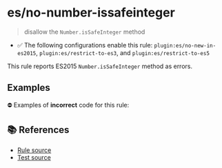 # es/no-number-issafeinteger
> disallow the `Number.isSafeInteger` method

- ✅ The following configurations enable this rule: `plugin:es/no-new-in-es2015`, `plugin:es/restrict-to-es3`, and `plugin:es/restrict-to-es5`

This rule reports ES2015 `Number.isSafeInteger` method as errors.

## Examples

⛔ Examples of **incorrect** code for this rule:

<eslint-playground type="bad" code="/*eslint es/no-number-issafeinteger: error */
const b = Number.isSafeInteger(value)
" />

## 📚 References

- [Rule source](https://github.com/mysticatea/eslint-plugin-es/blob/v4.1.0/lib/rules/no-number-issafeinteger.js)
- [Test source](https://github.com/mysticatea/eslint-plugin-es/blob/v4.1.0/tests/lib/rules/no-number-issafeinteger.js)
